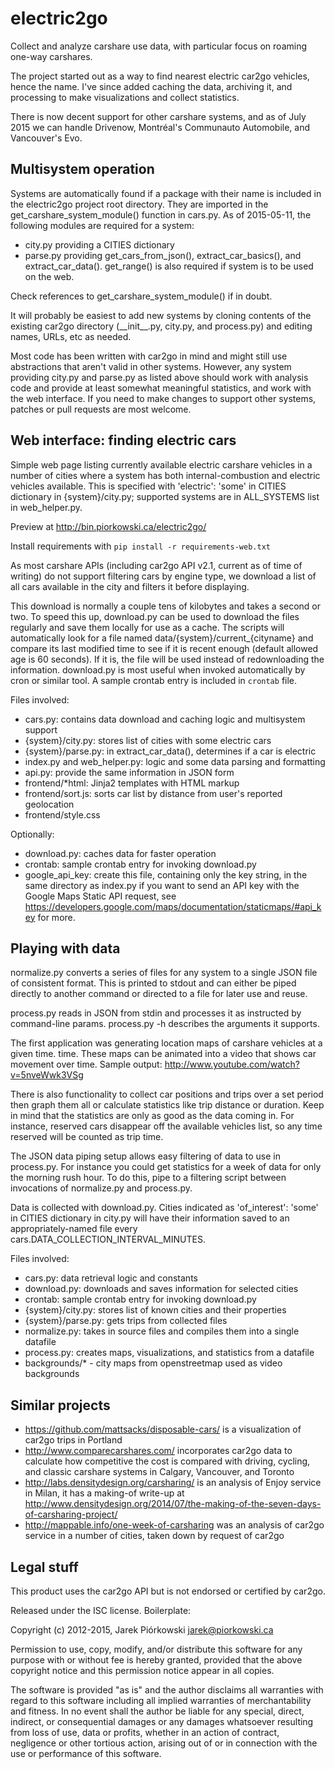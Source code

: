 electric2go
===========

Collect and analyze carshare use data, with particular focus on roaming one-way
carshares.

The project started out as a way to find nearest electric car2go vehicles,
hence the name. I've since added caching the data, archiving it, and processing
to make visualizations and collect statistics.

There is now decent support for other carshare systems, and as of July 2015
we can handle Drivenow, Montréal's Communauto Automobile, and Vancouver's Evo.

Multisystem operation
---------------------

Systems are automatically found if a package with their name is included
in the electric2go project root directory. They are imported in the
get_carshare_system_module() function in cars.py. As of 2015-05-11,
the following modules are required for a system:

- city.py providing a CITIES dictionary
- parse.py providing get_cars_from_json(), extract_car_basics(), and
  extract_car_data(). get_range() is also required if system is to be
  used on the web.

Check references to get_carshare_system_module() if in doubt.

It will probably be easiest to add new systems by cloning contents of
the existing car2go directory (\_\_init\_\_.py, city.py, and process.py)
and editing names, URLs, etc as needed.

Most code has been written with car2go in mind and might still use abstractions
that aren't valid in other systems. However, any system providing city.py
and parse.py as listed above should work with analysis code and provide
at least somewhat meaningful statistics, and work with the web interface.
If you need to make changes to support other systems,
patches or pull requests are most welcome.

Web interface: finding electric cars
------------------------------------

Simple web page listing currently available electric carshare vehicles
in a number of cities where a system has both internal-combustion
and electric vehicles available. This is specified with 'electric': 'some'
in CITIES dictionary in {system}/city.py; supported systems are in
ALL_SYSTEMS list in web_helper.py.

Preview at http://bin.piorkowski.ca/electric2go/

Install requirements with `pip install -r requirements-web.txt`

As most carshare APIs (including car2go API v2.1, current as of time of writing)
do not support filtering cars by engine type, we download a list of all cars
available in the city and filters it before displaying.

This download is normally a couple tens of kilobytes and takes a second or two.
To speed this up, download.py can be used to download the files regularly 
and save them locally for use as a cache. The scripts will automatically 
look for a file named data/{system}/current\_{cityname} and compare its last 
modified time to see if it is recent enough (default allowed age is 60 seconds).
If it is, the file will be used instead of redownloading the information. 
download.py is most useful when invoked automatically by cron or similar tool. 
A sample crontab entry is included in `crontab` file.

Files involved:

- cars.py: contains data download and caching logic and multisystem support
- {system}/city.py: stores list of cities with some electric cars
- {system}/parse.py: in extract_car_data(), determines if a car is electric
- index.py and web_helper.py: logic and some data parsing and formatting
- api.py: provide the same information in JSON form
- frontend/*html: Jinja2 templates with HTML markup
- frontend/sort.js: sorts car list by distance from user's reported geolocation
- frontend/style.css

Optionally:

- download.py: caches data for faster operation
- crontab: sample crontab entry for invoking download.py
- google_api_key: create this file, containing only the key string,
in the same directory as index.py if you want to send an API key
with the Google Maps Static API request, see
https://developers.google.com/maps/documentation/staticmaps/#api_key for more.

Playing with data
-----------------

normalize.py converts a series of files for any system to a single JSON file
of consistent format. This is printed to stdout and can either be piped
directly to another command or directed to a file for later use and reuse. 

process.py reads in JSON from stdin and processes it as instructed by
command-line params. process.py -h describes the arguments it supports.

The first application was generating location maps of carshare vehicles at
a given time. time. These maps can be animated into a video that shows
car movement over time. Sample output: http://www.youtube.com/watch?v=5nveWwk3VSg

There is also functionality to collect car positions and trips over a set period
then graph them all or calculate statistics like trip distance or duration.
Keep in mind that the statistics are only as good as the data coming in.
For instance, reserved cars disappear off the available vehicles list, 
so any time reserved will be counted as trip time.

The JSON data piping setup allows easy filtering of data to use in process.py.
For instance you could get statistics for a week of data for only
the morning rush hour. To do this, pipe to a filtering script between
invocations of normalize.py and process.py.

Data is collected with download.py. Cities indicated as 'of\_interest': 'some' 
in CITIES dictionary in city.py will have their information saved to 
an appropriately-named file every cars.DATA\_COLLECTION\_INTERVAL\_MINUTES.

Files involved:

- cars.py: data retrieval logic and constants
- download.py: downloads and saves information for selected cities
- crontab: sample crontab entry for invoking download.py
- {system}/city.py: stores list of known cities and their properties
- {system}/parse.py: gets trips from collected files
- normalize.py: takes in source files and compiles them into a single datafile
- process.py: creates maps, visualizations, and statistics from a datafile
- backgrounds/\* - city maps from openstreetmap used as video backgrounds

Similar projects
----------------

- https://github.com/mattsacks/disposable-cars/ is a visualization of
car2go trips in Portland
- http://www.comparecarshares.com/ incorporates car2go data to calculate 
how competitive the cost is compared with driving, cycling, 
and classic carshare systems in Calgary, Vancouver, and Toronto
- http://labs.densitydesign.org/carsharing/ is an analysis of Enjoy service
in Milan, it has a making-of write-up at
http://www.densitydesign.org/2014/07/the-making-of-the-seven-days-of-carsharing-project/
- http://mappable.info/one-week-of-carsharing was an analysis of
car2go service in a number of cities, taken down by request of car2go

Legal stuff
-----------

This product uses the car2go API but is not endorsed or certified by car2go.

Released under the ISC license. Boilerplate:

Copyright (c) 2012-2015, Jarek Piórkowski <jarek@piorkowski.ca>
		
Permission to use, copy, modify, and/or distribute this software for any purpose with or without fee is hereby granted, provided that the above copyright notice and this permission notice appear in all copies.
		
The software is provided "as is" and the author disclaims all warranties with regard to this software including all implied warranties of merchantability and fitness. In no event shall the author be liable for any special, direct, indirect, or consequential damages or any damages whatsoever resulting from loss of use,
data or profits, whether in an action of contract, negligence or other tortious action, arising out of or in connection with the use or performance of this software. 

